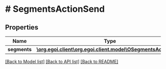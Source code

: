 # # SegmentsActionSend

## Properties

Name | Type | Description | Notes
------------ | ------------- | ------------- | -------------
**segments** | [**\org.egoi.client\org.egoi.client.model\OSegmentsActionSend**](OSegmentsActionSend.md) |  | [optional] 

[[Back to Model list]](../../README.md#documentation-for-models) [[Back to API list]](../../README.md#documentation-for-api-endpoints) [[Back to README]](../../README.md)


